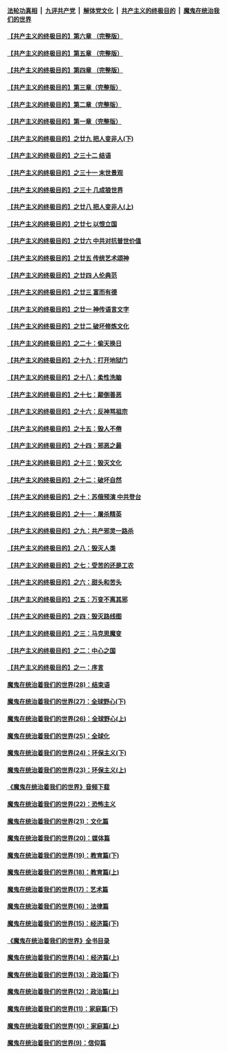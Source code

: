 ####  [法轮功真相](../../../../basic/blob/master/README.md?t=05081531) &nbsp;|&nbsp; [九评共产党](../../../../9ping.md/blob/master/README.md?t=05081531) &nbsp;|&nbsp; [解体党文化](../../../../jtdwh.md/blob/master/README.md?t=05081531)  &nbsp;|&nbsp; [共产主义的终极目的](../../../../gczydzjmd.md/blob/master/README.md?t=05081531) &nbsp;|&nbsp; [魔鬼在统治我们的世界](../../../../mgztzwmdsj.md/blob/master/README.md?t=05081531) 

#### [【共产主义的终极目的】第六章 （完整版）](../pages/nsc422/n11428913.md?t=05081531) 

#### [【共产主义的终极目的】第五章 （完整版）](../pages/nsc422/n11428912.md?t=05081531) 

#### [【共产主义的终极目的】第四章 （完整版）](../pages/nsc422/n11428907.md?t=05081531) 

#### [【共产主义的终极目的】第三章（完整版）](../pages/nsc422/n11428848.md?t=05081531) 

#### [【共产主义的终极目的】第二章（完整版）](../pages/nsc422/n11428831.md?t=05081531) 

#### [【共产主义的终极目的】第一章（完整版）](../pages/nsc422/n11417651.md?t=05081531) 

#### [【共产主义的终极目的】之廿九 把人变非人(下)](../pages/nsc422/n11344140.md?t=05081531) 

#### [【共产主义的终极目的】之三十二 结语](../pages/nsc422/n11360535.md?t=05081531) 

#### [【共产主义的终极目的】之三十一 末世景观](../pages/nsc422/n11351129.md?t=05081531) 

#### [【共产主义的终极目的】之三十 几成狼世界](../pages/nsc422/n11348280.md?t=05081531) 

#### [【共产主义的终极目的】之廿八 把人变非人(上)](../pages/nsc422/n11340492.md?t=05081531) 

#### [【共产主义的终极目的】之廿七 以恨立国](../pages/nsc422/n11336944.md?t=05081531) 

#### [【共产主义的终极目的】之廿六 中共对抗普世价值](../pages/nsc422/n11324785.md?t=05081531) 

#### [【共产主义的终极目的】之廿五 传统艺术颂神](../pages/nsc422/n11296396.md?t=05081531) 

#### [【共产主义的终极目的】之廿四 人伦典范](../pages/nsc422/n11296397.md?t=05081531) 

#### [【共产主义的终极目的】之廿三 富而有德](../pages/nsc422/n11283598.md?t=05081531) 

#### [【共产主义的终极目的】之廿一 神传语言文字](../pages/nsc422/n11263265.md?t=05081531) 

#### [【共产主义的终极目的】之廿二 破坏修炼文化](../pages/nsc422/n11245728.md?t=05081531) 

#### [【共产主义的终极目的】之二十：偷天换日](../pages/nsc422/n11238846.md?t=05081531) 

#### [【共产主义的终极目的】之十九：打开地狱门](../pages/nsc422/n11206376.md?t=05081531) 

#### [【共产主义的终极目的】之十八：柔性洗脑](../pages/nsc422/n11199994.md?t=05081531) 

#### [【共产主义的终极目的】之十七：颠倒善恶](../pages/nsc422/n11179782.md?t=05081531) 

#### [【共产主义的终极目的】之十六：反神骂祖宗](../pages/nsc422/n11166798.md?t=05081531) 

#### [【共产主义的终极目的】之十五：毁人不倦](../pages/nsc422/n11166792.md?t=05081531) 

#### [【共产主义的终极目的】之十四：邪恶之最](../pages/nsc422/n11150249.md?t=05081531) 

#### [【共产主义的终极目的】之十三：毁灭文化](../pages/nsc422/n11135227.md?t=05081531) 

#### [【共产主义的终极目的】之十二：破坏自然](../pages/nsc422/n11135214.md?t=05081531) 

#### [【共产主义的终极目的】之十：苏俄预演 中共登台](../pages/nsc422/n11118424.md?t=05081531) 

#### [【共产主义的终极目的】之十一：屠杀精英](../pages/nsc422/n11118442.md?t=05081531) 

#### [【共产主义的终极目的】之九：共产邪灵一路杀](../pages/nsc422/n11114139.md?t=05081531) 

#### [【共产主义的终极目的】之八：毁灭人类](../pages/nsc422/n11108503.md?t=05081531) 

#### [【共产主义的终极目的】之七：受苦的还是工农](../pages/nsc422/n11101809.md?t=05081531) 

#### [【共产主义的终极目的】之六：甜头和苦头](../pages/nsc422/n11096971.md?t=05081531) 

#### [【共产主义的终极目的】之五：万变不离其邪](../pages/nsc422/n11091285.md?t=05081531) 

#### [【共产主义的终极目的】之四：毁灭路线图](../pages/nsc422/n11086284.md?t=05081531) 

#### [【共产主义的终极目的】之三：马克思魔变](../pages/nsc422/n11061941.md?t=05081531) 

#### [【共产主义的终极目的】之二：中心之国](../pages/nsc422/n11047728.md?t=05081531) 

#### [【共产主义的终极目的】之一：序言](../pages/nsc422/n11086077.md?t=05081531) 

#### [魔鬼在统治着我们的世界(28)：结束语](../pages/nsc422/n10936246.md?t=05081531) 

#### [魔鬼在统治着我们的世界(27)：全球野心(下)](../pages/nsc422/n10928319.md?t=05081531) 

#### [魔鬼在统治着我们的世界(26)：全球野心(上)](../pages/nsc422/n10900318.md?t=05081531) 

#### [魔鬼在统治着我们的世界(25)：全球化](../pages/nsc422/n10788205.md?t=05081531) 

#### [魔鬼在统治着我们的世界(24)：环保主义(下)](../pages/nsc422/n10695307.md?t=05081531) 

#### [魔鬼在统治着我们的世界(23)：环保主义(上)](../pages/nsc422/n10688613.md?t=05081531) 

#### [《魔鬼在统治着我们的世界》音频下载](../pages/nsc422/n10635553.md?t=05081531) 

#### [魔鬼在统治着我们的世界(22)：恐怖主义](../pages/nsc422/n10614727.md?t=05081531) 

#### [魔鬼在统治着我们的世界(21)：文化篇](../pages/nsc422/n10597706.md?t=05081531) 

#### [魔鬼在统治着我们的世界(20)：媒体篇](../pages/nsc422/n10586579.md?t=05081531) 

#### [魔鬼在统治着我们的世界(19)：教育篇(下)](../pages/nsc422/n10564808.md?t=05081531) 

#### [魔鬼在统治着我们的世界(18)：教育篇(上)](../pages/nsc422/n10526970.md?t=05081531) 

#### [魔鬼在统治着我们的世界(17)：艺术篇](../pages/nsc422/n10499093.md?t=05081531) 

#### [魔鬼在统治着我们的世界(16)：法律篇](../pages/nsc422/n10485969.md?t=05081531) 

#### [魔鬼在统治着我们的世界(15)：经济篇(下)](../pages/nsc422/n10469975.md?t=05081531) 

#### [《魔鬼在统治着我们的世界》全书目录](../pages/nsc422/n10464261.md?t=05081531) 

#### [魔鬼在统治着我们的世界(14)：经济篇(上)](../pages/nsc422/n10457370.md?t=05081531) 

#### [魔鬼在统治着我们的世界(13)：政治篇(下)](../pages/nsc422/n10448270.md?t=05081531) 

#### [魔鬼在统治着我们的世界(12)：政治篇(上)](../pages/nsc422/n10444576.md?t=05081531) 

#### [魔鬼在统治着我们的世界(11)：家庭篇(下)](../pages/nsc422/n10440961.md?t=05081531) 

#### [魔鬼在统治着我们的世界(10)：家庭篇(上)](../pages/nsc422/n10435448.md?t=05081531) 

#### [魔鬼在统治着我们的世界(9)：信仰篇](../pages/nsc422/n10432159.md?t=05081531) 

